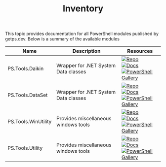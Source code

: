 ﻿---
id: Inventory
title: Inventory
slug : /
---

This topic provides documentation for all PowerShell modules published by getps.dev. Below is a summary of the available modules

| Name             | Description                          | Resources                                                                                                                        |
| ---------------- | ------------------------------------ | ---------------------------------------------------------------------------------------------------------------------------- |
| PS.Tools.Daikin | Wrapper for .NET System Data classes | [![Repo](https://img.shields.io/badge/Repo-PS.Tools.Daikin-success?logo=github)](https://github.com/hanpq/PS.Tools.Daikin) <br/> [![Docs](https://img.shields.io/badge/Docs-PS.Tools.Daikin-success?logo=read-the-docs)](https://getps.dev/modules/PS.Tools.Daikin/quickstart) <br/> [![PowerShell Gallery](https://img.shields.io/powershellgallery/v/PS.Tools.Daikin?label=PSGallery&logo=powershell)](https://www.powershellgallery.com/packages/PS.Tools.Daikin)|
| PS.Tools.DataSet | Wrapper for .NET System Data classes | [![Repo](https://img.shields.io/badge/Repo-PS.Tools.DataSet-success?logo=github)](https://github.com/hanpq/PS.Tools.DataSet) <br/> [![Docs](https://img.shields.io/badge/Docs-PS.Tools.DataSet-success?logo=read-the-docs)](https://getps.dev/modules/PS.Tools.DataSet/quickstart) <br/> [![PowerShell Gallery](https://img.shields.io/powershellgallery/v/PS.Tools.DataSet?label=PSGallery&logo=powershell)](https://www.powershellgallery.com/packages/PS.Tools.DataSet)|
| PS.Tools.WinUtility | Provides miscellaneous windows tools | [![Repo](https://img.shields.io/badge/Repo-PS.Tools.WinUtility-success?logo=github)](https://github.com/hanpq/PS.Tools.WinUtility) <br/> [![Docs](https://img.shields.io/badge/Docs-PS.Tools.WinUtility-success?logo=read-the-docs)](https://getps.dev/modules/PS.Tools.WinUtility/quickstart) <br/> [![PowerShell Gallery](https://img.shields.io/powershellgallery/v/PS.Tools.WinUtility?label=PSGallery&logo=powershell)](https://www.powershellgallery.com/packages/PS.Tools.WinUtility)|
| PS.Tools.Utility | Provides miscellaneous windows tools | [![Repo](https://img.shields.io/badge/Repo-PS.Tools.Utility-success?logo=github)](https://github.com/hanpq/PS.Tools.Utility) <br/> [![Docs](https://img.shields.io/badge/Docs-PS.Tools.Utility-success?logo=read-the-docs)](https://getps.dev/modules/PS.Tools.Utility/quickstart) <br/> [![PowerShell Gallery](https://img.shields.io/powershellgallery/v/PS.Tools.Utility?label=PSGallery&logo=powershell)](https://www.powershellgallery.com/packages/PS.Tools.Utility)|


